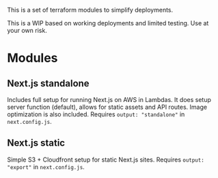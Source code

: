 This is a set of terraform modules to simplify deployments.

This is a WIP based on working deployments and limited testing. Use at your own risk.

# Modules

## Next.js standalone

Includes full setup for running Next.js on AWS in Lambdas.
It does setup server function (default), allows for static assets and API routes.
Image optimization is also included.
Requires `output: "standalone"` in `next.config.js`.

## Next.js static

Simple S3 + Cloudfront setup for static Next.js sites.
Requires `output: "export"` in `next.config.js`.
